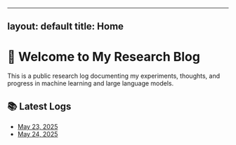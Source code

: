 
---
layout: default
title: Home
---

# 👋 Welcome to My Research Blog

This is a public research log documenting my experiments, thoughts, and progress in machine learning and large language models.

## 📚 Latest Logs
- [May 23, 2025](logs/2025-05-23.md)
- [May 24, 2025](logs/2025-05-24.md)
